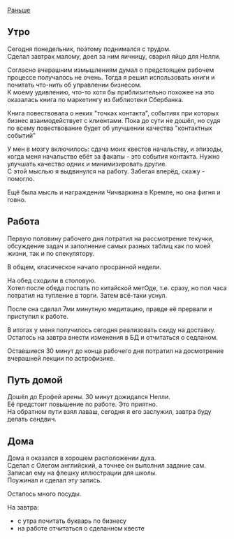 [Раньше](2019.09.22.md)

## Утро
Сегодня понедельник, поэтому поднимался с трудом.  
Сделал завтрак малому, доел за ним яичницу, сварил яйцо для Нелли.

Согласно вчерашним измышлениям думал о предстоящем рабочем процессе получалось не очень. Тогда я решил использовать книги и почитать что-нить об управлении бизнесом.  
К моему удивлению, что-то хотя бы приблизительно похожее на это оказалась книга по маркетингу из библиотеки Сбербанка.

Книга повествовала о неких "точках контакта", событиях при которых бизнес взаимодействует с клиентами. Пока до сути не дошёл, но судя по всему повествование будет об улучшении качества "контактных событий"

У мен в мозгу включилось: сдача моих квестов начальству, и эпизоды, когда меня начальство ебёт за факапы - это события контакта. Нужно улучшать качество одних и минимизировать другие.  
С этой мыслью я выдвинулся на работу. Забегая вперёд, скажу - помогло.

Ещё была мысль и награждении Чичваркина в Кремле, но она фигня и говно.
## Работа
Первую половину рабочего дня потратил на рассмотрение текучки, обсуждение задач и заполнение самых разных таблиц как по моей жизни, так и по спекулятору.

В общем, класическое начало просранной недели.

На обед сходили в столовую.  
Хотел после обеда поспать по китайской метОде, т.е. сразу, но пол часа потратил на тупление в торги. Затем всё-таки уснул.

После сна сделал 7ми минутную медитацию, правде её прервали и приступил к работе.

В итогах у меня получилось сегодня реализовать скиду на доставку.  
Осталось на завтра внести изменения в БД и отчитаться о седланом.

Оставшиеся 30 минут до конца рабочего дня потратил на досмотрение вчерашней лекции по астрофизике.
## Путь домой
Дошёл до Ерофей арены. 30 минут дожидался Нелли.  
Её предстоит повышение по работе. Это приятно.  
На обратном пути взял лаваш, сегодня я его заслужил, завтра буду делать сендвич.
## Дома
Дома я оказался в хорошем расположении духа.  
Сделал с Олегом английский, а точнее он выполнил задание сам.  
Записал ему на флешку иллюстрации для школы.  
Поужинал и сделал эту запись.

Осталось много посуды.

На завтра:
 - с утра почитать букварь по бизнесу
 - на работе отчитаться о сделанном квесте
